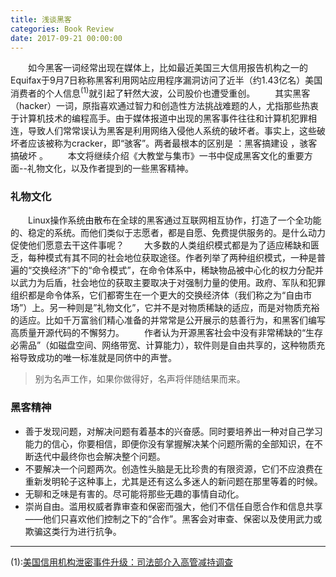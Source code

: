 ```yaml
---
title: 浅谈黑客
categories: Book Review
date: 2017-09-21 00:00:00
---
```


　　如今黑客一词经常出现在媒体上，比如最近美国三大信用报告机构之一的Equifax于9月7日称称黑客利用网站应用程序漏洞访问了近半（约1.43亿名）美国消费者的个人信息<sup>(1)</sup>就引起了轩然大波，公司股价也遭受重创。
　　其实黑客（hacker）一词，原指喜欢通过智力和创造性方法挑战难题的人，尤指那些热衷于计算机技术的编程高手。由于媒体报道中出现的黑客事件往往和计算机犯罪相连，导致人们常常误认为黑客是利用网络入侵他人系统的破坏者。事实上，这些破坏者应该被称为cracker，即“骇客”。两者最根本的区别是 ：黑客搞建设 ，骇客搞破坏 。
　　本文将继续介绍《大教堂与集市》一书中促成黑客文化的重要方面--礼物文化，以及作者提到的一些黑客精神。
### 礼物文化
　　Linux操作系统由散布在全球的黑客通过互联网相互协作，打造了一个全功能的、稳定的系统。而他们类似于志愿者，都是自愿、免费提供服务的。是什么动力促使他们愿意去干这件事呢？
　　大多数的人类组织模式都是为了适应稀缺和匮乏，每种模式有其不同的社会地位获取途径。作者列举了两种组织模式，一种是普遍的“交换经济”下的“命令模式”，在命令体系中，稀缺物品被中心化的权力分配并以武力为后盾，社会地位的获取主要取决于对强制力量的使用。政府、军队和犯罪组织都是命令体系，它们都寄生在一个更大的交换经济体（我们称之为“自由市场”）上。另一种则是”礼物文化”，它并不是对物质稀缺的适应，而是对物质充裕的适应。比如千万富翁们精心准备的并常常是公开展示的慈善行为，和黑客们编写高质量开源代码的不懈努力。
　　作者认为开源黑客社会中没有非常稀缺的“生存必需品”（如磁盘空间、网络带宽、计算能力），软件则是自由共享的，这种物质充裕导致成功的唯一标准就是同侪中的声誉。
>别为名声工作，如果你做得好，名声将伴随结果而来。

### 黑客精神
- 善于发现问题，对解决问题有着基本的兴奋感。同时要培养出一种对自己学习能力的信心，你要相信，即便你没有掌握解决某个问题所需的全部知识，在不断迭代中最终你也会解决整个问题。
- 不要解决一个问题两次。创造性头脑是无比珍贵的有限资源，它们不应浪费在重新发明轮子这种事上，尤其是还有这么多迷人的新问题在那里等着的时候。
- 无聊和乏味是有害的。尽可能将那些无趣的事情自动化。
- 崇尚自由。滥用权威者靠审查和保密而强大，他们不信任自愿合作和信息共享——他们只喜欢他们控制之下的“合作”。黑客会对审查、保密以及使用武力或欺骗这类行为进行抗争。

-------
(1):[美国信用机构泄密事件升级：司法部介入高管减持调查](http://stock.qq.com/a/20170919/030849.htm)

